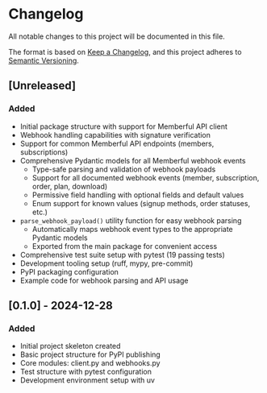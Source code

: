 # Changelog

All notable changes to this project will be documented in this file.

The format is based on [Keep a Changelog](https://keepachangelog.com/en/1.0.0/),
and this project adheres to [Semantic Versioning](https://semver.org/spec/v2.0.0.html).

## [Unreleased]

### Added
- Initial package structure with support for Memberful API client
- Webhook handling capabilities with signature verification
- Support for common Memberful API endpoints (members, subscriptions)
- Comprehensive Pydantic models for all Memberful webhook events
  - Type-safe parsing and validation of webhook payloads
  - Support for all documented webhook events (member, subscription, order, plan, download)
  - Permissive field handling with optional fields and default values
  - Enum support for known values (signup methods, order statuses, etc.)
- `parse_webhook_payload()` utility function for easy webhook parsing
  - Automatically maps webhook event types to the appropriate Pydantic models
  - Exported from the main package for convenient access
- Comprehensive test suite setup with pytest (19 passing tests)
- Development tooling setup (ruff, mypy, pre-commit)
- PyPI packaging configuration
- Example code for webhook parsing and API usage

## [0.1.0] - 2024-12-28

### Added
- Initial project skeleton created
- Basic project structure for PyPI publishing
- Core modules: client.py and webhooks.py
- Test structure with pytest configuration
- Development environment setup with uv
